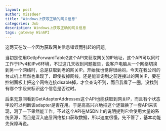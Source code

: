 ```yaml
---
layout: post
author: missdeer
title: "Windows上获取正确的网关信息"
categories: Job
description: Windows上获取正确的网关信息
tags: gateway WinAPI
---
```

这两天在改一个因为获取网关信息错误而引起的问题。

当初是使用GetIpForwardTable2这个API来获取网关的IP地址，这个API可以同时工作于IPv4和IPv6环境，不过这几天收到问题报告，说客户电脑从一个网络切换到另一个网络时，总是获取到老的网关IP。开始我也觉得很纳闷，今天在我公司的台式机上居然也重现了，即使拔掉网线，还是能查询到之前连接过的网关IP，要在控制面板上把这个网络连接disable掉，才会查询不到，而且我看了一圈，没找到有哪个字段来标识这个信息是否过时。

后来无意间看到GetAdapterAddresses这个API也能获取到网关IP，而且有个状态字段可以判断该adapter是否在用。于是高高兴兴地把这个逻辑换了一套API来实现，测了一下果然能工作。不过这个API在MSDN上的说明提到它会使用大量的系统资源，而且是深入底层网络接口获取数据，所以速度很慢。先不管了，基本功能先保障再说。
